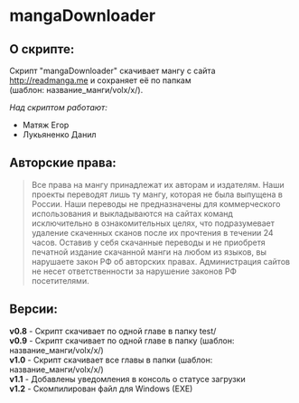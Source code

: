 # mangaDownloader
## О скрипте:
Скрипт "mangaDownloader" скачивает мангу с сайта http://readmanga.me и сохраняет её по папкам  
(шаблон: название_манги/volx/x/).  

<i>Над скриптом работают:</i>
<ul>
  <li>Матяж Егор</li>
  <li>Лукьяненко Данил</li>
</ul>

## Авторские права:
> Все права на мангу принадлежат их авторам и издателям. Наши проекты переводят лишь ту мангу, которая не была выпущена в России. Наши переводы не предназначены для коммерческого использования и выкладываются на сайтах команд исключительно в ознакомительных целях, что подразумевает удаление скаченных сканов после их прочтения в течении 24 часов. Оставив у себя скачанные переводы и не приобретя печатной издание скачанной манги на любом из языков, вы нарушаете закон РФ об авторских правах. Администрация сайтов не несет ответственности за нарушение законов РФ посетителями.

## Версии:

<b>v0.8</b> - Скрипт скачивает по одной главе в папку test/  
<b>v0.9</b> - Скрипт скачивает по одной главе в папку (шаблон: название_манги/volx/x/)  
<b>v1.0</b> - Скрипт скачивает все главы в папки (шаблон: название_манги/volx/x/)  
<b>v1.1</b> - Добавлены уведомления в консоль о статусе загрузки  
<b>v1.2</b> - Скомпилирован файл для Windows (EXE)  